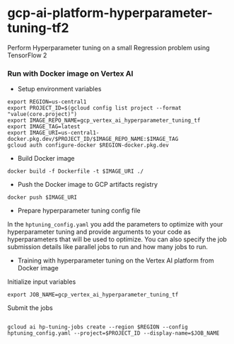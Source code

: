 # gcp-ai-platform-hyperparameter-tuning-tf2
Perform Hyperparameter tuning on a small Regression problem using TensorFlow 2

### Run with Docker image on Vertex AI
* Setup environment variables

```
export REGION=us-central1
export PROJECT_ID=$(gcloud config list project --format "value(core.project)")
export IMAGE_REPO_NAME=gcp_vertex_ai_hyperparameter_tuning_tf
export IMAGE_TAG=latest
export IMAGE_URI=us-central1-docker.pkg.dev/$PROJECT_ID/$IMAGE_REPO_NAME:$IMAGE_TAG
gcloud auth configure-docker $REGION-docker.pkg.dev
```

* Build Docker image

<pre><code>docker build -f Dockerfile -t $IMAGE_URI ./</code></pre>

* Push the Docker image to GCP artifacts registry

<pre><code>docker push $IMAGE_URI</code></pre>

* Prepare hyperparameter tuning config file

In the `hptuning_config.yaml` you add the parameters to optimize with your hyperparameter tuning and provide arguments to your code as hyperparameters that will be used to optimize. You can also specify the job submission details like parallel jobs to run and how many jobs to run.

* Training with hyperparameter tuning on the Vertex AI platform from Docker image

Initialize input variables
```
export JOB_NAME=gcp_vertex_ai_hyperparameter_tuning_tf
```
Submit the jobs
<pre><code>
gcloud ai hp-tuning-jobs create --region $REGION --config hptuning_config.yaml --project=$PROJECT_ID --display-name=$JOB_NAME
</code></pre>
